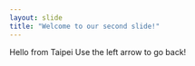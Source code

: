 ```yaml
---
layout: slide
title: "Welcome to our second slide!"
---
```

Hello from Taipei
Use the left arrow to go back!
